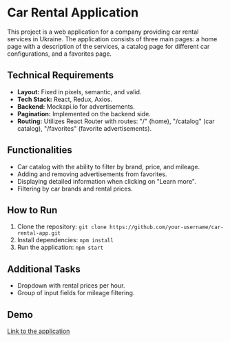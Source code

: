 # Car Rental Application

This project is a web application for a company providing car rental services in Ukraine. The application consists of three main pages: a home page with a description of the services, a catalog page for different car configurations, and a favorites page.

## Technical Requirements

- **Layout:** Fixed in pixels, semantic, and valid.
- **Tech Stack:** React, Redux, Axios.
- **Backend:** Mockapi.io for advertisements.
- **Pagination:** Implemented on the backend side.
- **Routing:** Utilizes React Router with routes: "/" (home), "/catalog" (car catalog), "/favorites" (favorite advertisements).

## Functionalities

- Car catalog with the ability to filter by brand, price, and mileage.
- Adding and removing advertisements from favorites.
- Displaying detailed information when clicking on "Learn more".
- Filtering by car brands and rental prices.

## How to Run

1. Clone the repository: `git clone https://github.com/your-username/car-rental-app.git`
2. Install dependencies: `npm install`
3. Run the application: `npm start`

## Additional Tasks

- Dropdown with rental prices per hour.
- Group of input fields for mileage filtering.

## Demo

[Link to the application](https://stasliubinetskyi.github.io/cars-for-rent/)


